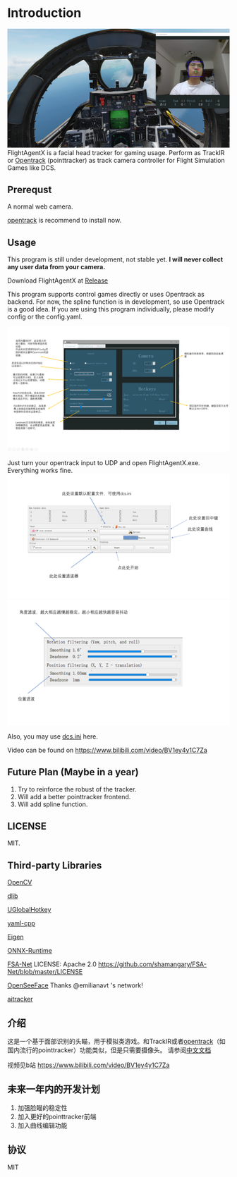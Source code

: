 # Introduction
![screenshot](./docs/screenshot.png)
FlightAgentX is a facial head tracker for gaming usage. Perform as TrackIR or [Opentrack](https://github.com/opentrack/opentrack) (pointtracker) as track camera controller for Flight Simulation Games like DCS.

## Prerequst
A normal web camera.

[opentrack](https://github.com/opentrack/opentrack) is recommend to install now.
## Usage
This program is still under development, not stable yet. **I will never collect any user data from your camera.**

Download FlightAgentX at [Release](https://github.com/xuhao1/FlightAgentX/releases)


This program supports control games directly or uses Opentrack as backend. For now, the spline function is in development, so use Opentrack is a good idea. If you are using this program individually, please modify config or the config.yaml.

![c1](./docs/config.PNG)

Just turn your opentrack input to UDP and open FlightAgentX.exe. Everything works fine.
![c1](./docs/opentracker_config.PNG)
![c2](./docs/opentracker_config2.PNG)

Also, you may use [dcs.ini](./docs/dcs.ini) here.

Video can be found on https://www.bilibili.com/video/BV1ey4y1C7Za
## Future Plan (Maybe in a year)
1. Try to reinforce the robust of the tracker.
2. Will add a better pointtracker frontend.
3. Will add spline function.

## LICENSE
MIT.

## Third-party Libraries
[OpenCV](https://opencv.org/)

[dlib](http://dlib.net/)

[UGlobalHotkey](https://github.com/falceeffect/UGlobalHotkey)

[yaml-cpp](https://github.com/jbeder/yaml-cpp)

[Eigen](http://eigen.tuxfamily.org/index.php?title=Main_Page)

[ONNX-Runtime](https://github.com/microsoft/onnxruntime)

[FSA-Net](https://github.com/shamangary/FSA-Net) LICENSE: Apache 2.0 https://github.com/shamangary/FSA-Net/blob/master/LICENSE

[OpenSeeFace](https://github.com/emilianavt/OpenSeeFace) Thanks @emilianavt 's network!

[aitracker](https://github.com/AIRLegend/aitrack)

## 介绍
这是一个基于面部识别的头瞄，用于模拟类游戏。和TrackIR或者[opentrack](https://github.com/opentrack/opentrack)（如国内流行的pointtracker）功能类似，但是只需要摄像头。
请参阅[中文文档](./docs/user_manual_chinese.md)


视频见b站 https://www.bilibili.com/video/BV1ey4y1C7Za

## 未来一年内的开发计划

1. 加强脸瞄的稳定性
2. 加入更好的pointtracker前端
3. 加入曲线编辑功能


## 协议

MIT

